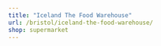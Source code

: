 ```yaml
---
title: "Iceland The Food Warehouse"
url: /bristol/iceland-the-food-warehouse/
shop: supermarket
---
```

